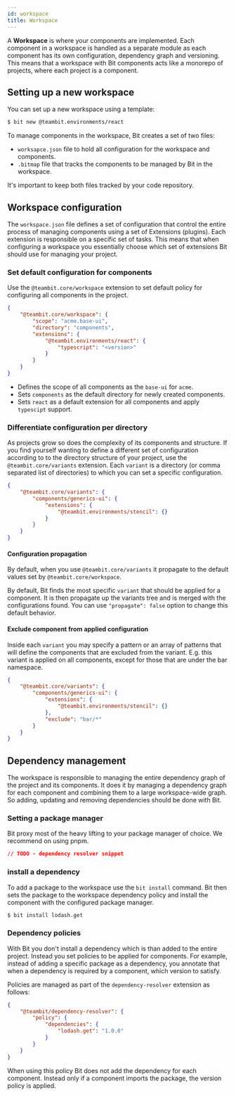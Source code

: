 ```yaml
---
id: workspace
title: Workspace
---
```


A **Workspace** is where your components are implemented. Each component in a workspace is handled as a separate module as each component has its own configuration, dependency graph and versioning. This means that a workspace with Bit components acts like a monorepo of projects, where each project is a component.

## Setting up a new workspace

You can set up a new workspace using a template:

```sh
$ bit new @teambit.environments/react
```

To manage components in the workspace, Bit creates a set of two files:

- `worksapce.json` file to hold all configuration for the workspace and components.
- `.bitmap` file that tracks the components to be managed by Bit in the workspace.

It's important to keep both files tracked by your code repository.

## Workspace configuration

The `workspace.json` file defines a set of configuration that control the entire process of managing components using a set of Extensions (plugins). Each extension is responsible on a specific set of tasks. This means that when configuring a workspace you essentially choose which set of extensions Bit should use for managing your project.

### Set default configuration for components

Use the `@teambit.core/workspace` extension to set default policy for configuring all components in the project.

```json
{
    "@teambit.core/workspace": {
        "scope": "acme.base-ui",
        "directory": "components",
        "extensions": {
            "@teambit.environments/react": {
                "typescript": "<version>"
            }
        }
    }
}
```

- Defines the scope of all components as the `base-ui` for `acme`.
- Sets `components` as the default directory for newly created components.
- Sets `react` as a default extension for all components and apply `typescipt` support.

### Differentiate configuration per directory

As projects grow so does the complexity of its components and structure. If you find yourself wanting to define a different set of configuration according to to the directory structure of your project, use the  `@teambit.core/variants` extension. Each `variant` is a directory (or comma separated list of directories) to which you can set a specific configuration.

```json
{
    "@teambit.core/variants": {
        "components/generics-ui": {
            "extensions": {
                "@teambit.environments/stencil": {}
            }
        }
    }
}
```

#### Configuration propagation

By default, when you use `@teambit.core/variants` it propagate to the default values set by `@teambit.core/workspace`.

By default, Bit finds the most specific `variant` that should be applied for a component. It is then propagate up the variants tree and is merged with the configurations found. You can use `"propagate": false` option to change this default behavior.

#### Exclude component from applied configuration

Inside each `variant` you may specify a pattern or an array of patterns that will define the components that are excluded from the variant. E.g. this variant is applied on all components, except for those that are under the bar namespace.

```json
{
    "@teambit.core/variants": {
        "components/generics-ui": {
            "extensions": {
                "@teambit.environments/stencil": {}
            },
            "exclude": "bar/*"
        }
    }
}
```

## Dependency management

The workspace is responsible to managing the entire dependency graph of the project and its components. It does it by managing a dependency graph for each component and combining them to a large workspace-wide graph. So adding, updating and removing dependencies should be done with Bit.

### Setting a package manager

Bit proxy most of the heavy lifting to your package manager of choice. We recommend on using pnpm.

```json
// TODO - dependency resolver snippet
```

### install a dependency

To add a package to the workspace use the `bit install` command. Bit then sets the package to the workspace dependency policy and install the component with the configured package manager.

```sh
$ bit install lodash.get
```

### Dependency policies

With Bit you don't install a dependency which is than added to the entire project. Instead you set policies to be applied for components. For example, instead of adding a specific package as a dependency, you annotate that when a dependency is required by a component, which version to satisfy.

Policies are managed as part of the `dependency-resolver` extension as follows:

```json
{
    "@teambit/dependency-resolver": {
        "policy": {
            "dependencies": {
                "lodash.get": "1.0.0"
            }
        }
    }
}
```

When using this policy Bit does not add the dependency for each component. Instead only if a component imports the package, the version policy is applied.
